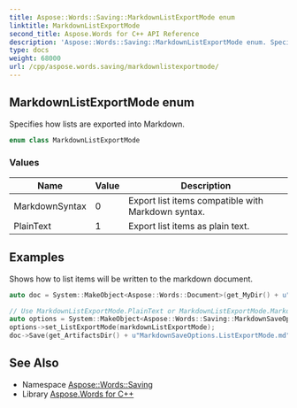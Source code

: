 ```yaml
---
title: Aspose::Words::Saving::MarkdownListExportMode enum
linktitle: MarkdownListExportMode
second_title: Aspose.Words for C++ API Reference
description: 'Aspose::Words::Saving::MarkdownListExportMode enum. Specifies how lists are exported into Markdown in C++.'
type: docs
weight: 68000
url: /cpp/aspose.words.saving/markdownlistexportmode/
---
```

## MarkdownListExportMode enum


Specifies how lists are exported into Markdown.

```cpp
enum class MarkdownListExportMode
```

### Values

| Name | Value | Description |
| --- | --- | --- |
| MarkdownSyntax | 0 | Export list items compatible with Markdown syntax. |
| PlainText | 1 | Export list items as plain text. |


## Examples



Shows how to list items will be written to the markdown document. 
```cpp
auto doc = System::MakeObject<Aspose::Words::Document>(get_MyDir() + u"List item.docx");

// Use MarkdownListExportMode.PlainText or MarkdownListExportMode.MarkdownSyntax to export list.
auto options = System::MakeObject<Aspose::Words::Saving::MarkdownSaveOptions>();
options->set_ListExportMode(markdownListExportMode);
doc->Save(get_ArtifactsDir() + u"MarkdownSaveOptions.ListExportMode.md", options);
```

## See Also

* Namespace [Aspose::Words::Saving](../)
* Library [Aspose.Words for C++](../../)
